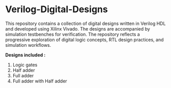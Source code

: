 # Verilog-Digital-Designs  

This repository contains a collection of digital designs written in Verilog HDL and developed using Xilinx Vivado. The designs are accompanied by simulation testbenches for verification.
The repository reflects a progressive exploration of digital logic concepts, RTL design practices, and simulation workflows.

 **Designs included :** 

1. Logic gates
2. Half adder
3. Full adder
4. Full adder with Half adder
